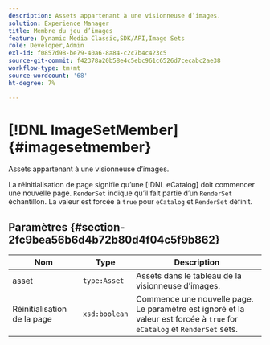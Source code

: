 ```yaml
---
description: Assets appartenant à une visionneuse d’images.
solution: Experience Manager
title: Membre du jeu d’images
feature: Dynamic Media Classic,SDK/API,Image Sets
role: Developer,Admin
exl-id: f0857d98-be79-40a6-8a84-c2c7b4c423c5
source-git-commit: f42378a20b58e4c5ebc961c6526d7cecabc2ae38
workflow-type: tm+mt
source-wordcount: '68'
ht-degree: 7%

---
```


# [!DNL ImageSetMember]{#imagesetmember}

Assets appartenant à une visionneuse d’images.

La réinitialisation de page signifie qu’une [!DNL eCatalog] doit commencer une nouvelle page. `RenderSet` indique qu’il fait partie d’un `RenderSet` échantillon. La valeur est forcée à `true` pour `eCatalog` et `RenderSet` définit.

## Paramètres {#section-2fc9bea56b6d4b72b80d4f04c5f9b862}

| Nom | Type | Description |
|---|---|---|
| asset | `type:Asset` | Assets dans le tableau de la visionneuse d’images. |
| Réinitialisation de la page | `xsd:boolean` | Commence une nouvelle page. Le paramètre est ignoré et la valeur est forcée à `true` for `eCatalog` et `RenderSet` sets. |
